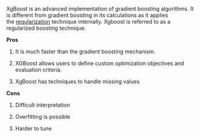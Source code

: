 
XgBoost is an advanced implementation of gradient boosting algorithms. It is different from gradient boosting in its calculations as it applies the [regularization](https://www.projectpro.io/article/what-is-regularization-in-machine-learning/582 "regularization") technique internally. Xgboost is referred to as a regularized boosting technique.

**Pros**

1. It is much faster than the gradient boosting mechanism.
    
2. XGBoost allows users to define custom optimization objectives and evaluation criteria.
    
3. XgBoost has techniques to handle missing values
    

**Cons**

1. Difficult interpretation
    
2. Overfitting is possible
    
3. Harder to tune